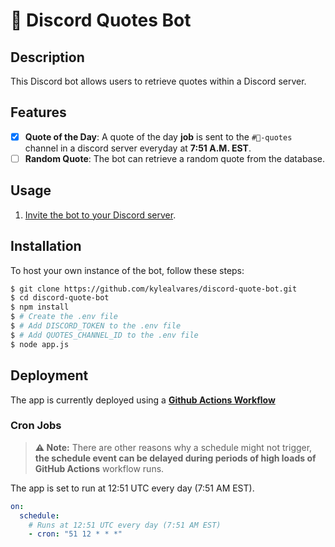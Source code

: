 # 🤖 Discord Quotes Bot

## Description 
This Discord bot allows users to retrieve quotes within a Discord server. 

## Features
- [x] **Quote of the Day**: A quote of the day **job** is sent to the `#💬-quotes` channel in a discord server everyday at **7:51 A.M. EST**.
- [ ] **Random Quote**: The bot can retrieve a random quote from the database.

## Usage
1. [Invite the bot to your Discord server](https://discord.com/api/oauth2/authorize?client_id=1203143696590307428&permissions=2147485696&scope=bot).

## Installation
To host your own instance of the bot, follow these steps:
```bash
$ git clone https://github.com/kylealvares/discord-quote-bot.git
$ cd discord-quote-bot
$ npm install
$ # Create the .env file
$ # Add DISCORD_TOKEN to the .env file
$ # Add QUOTES_CHANNEL_ID to the .env file
$ node app.js
```

## Deployment

The app is currently deployed using a **[Github Actions Workflow](.github/workflows/quote-of-the-day.yml)**

### Cron Jobs

> **⚠️  Note:** There are other reasons why a schedule might not trigger, **the schedule event can be delayed during periods of high loads of GitHub Actions** workflow runs. 

The app is set to run at 12:51 UTC every day (7:51 AM EST).

```yml
on:
  schedule:
    # Runs at 12:51 UTC every day (7:51 AM EST)
    - cron: "51 12 * * *"
```
